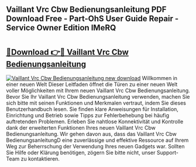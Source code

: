 ## Vaillant Vrc Cbw Bedienungsanleitung PDF Download Free - Part-OhS User Guide Repair - Service Owner Edition lMeRQ

# <h2><a href="http://df50s4f.blite.top/?on=Vaillant+Vrc+Cbw+Bedienungsanleitung">🔗Download 👉🔴 Vaillant Vrc Cbw Bedienungsanleitung</a></h2>

[![Vaillant Vrc Cbw Bedienungsanleitung new download](https://i.imgur.com/lujVjoI.png)](http://df50s4f.blite.top/?on=Vaillant+Vrc+Cbw+Bedienungsanleitung)
Willkommen in einer neuen Welt Dieser Leitfaden öffnet die Türen zu einer neuen Welt voller Möglichkeiten mit Ihrem neuen Vaillant Vrc Cbw Bedienungsanleitung. Bevor Sie Ihr Vaillant Vrc Cbw Bedienungsanleitung verwenden, machen Sie sich bitte mit seinen Funktionen und Merkmalen vertraut, indem Sie dieses Benutzerhandbuch lesen. Sie finden klare Anweisungen für Installation, Einrichtung und Betrieb sowie Tipps zur Fehlerbehebung bei häufig auftretenden Problemen. Erleben Sie nahtlose Konnektivität und Kontrolle dank der erweiterten Funktionen Ihres neuen Vaillant Vrc Cbw Bedienungsanleitung. Wir gehen davon aus, dass das Vaillant Vrc Cbw BedienungsanleitungD eine zuverlässige und effektive Ressource auf Ihrem Weg zur Beherrschung der Verwendung Ihres neuen Gadgets war. Sollten Sie Hilfe oder Klärung benötigen, zögern Sie bitte nicht, unser Support-Team zu kontaktieren.
